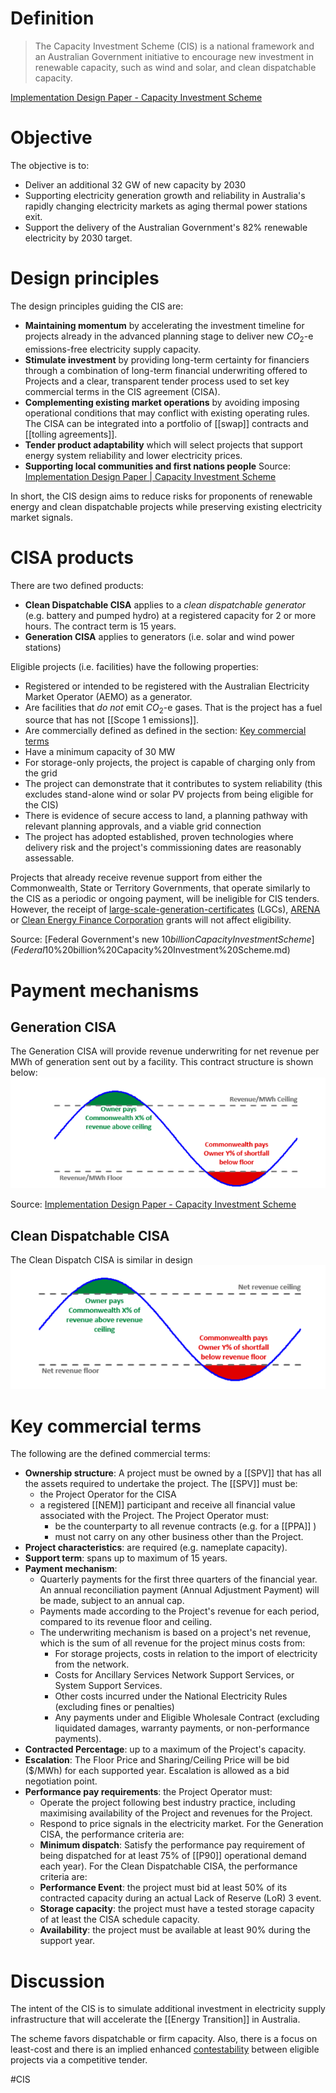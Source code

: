 # Definition
> The Capacity Investment Scheme (CIS) is a national framework and an Australian Government initiative to encourage new investment in renewable capacity, such as wind and solar, and clean dispatchable capacity.

[Implementation Design Paper - Capacity Investment Scheme](Implementation%20Design%20Paper%20-%20Capacity%20Investment%20Scheme.md) 
# Objective
The objective is to:
- Deliver an additional 32 GW of new capacity by 2030
- Supporting electricity generation growth and reliability in Australia's rapidly changing electricity markets as aging thermal power stations exit.
- Support the delivery of the Australian Government's 82% renewable electricity by 2030 target.

# Design principles
The design principles guiding the CIS are:
- **Maintaining momentum** by accelerating the investment timeline for projects already in the advanced planning stage to deliver new $CO_2$-e emissions-free electricity supply capacity.
- **Stimulate investment** by providing long-term certainty for financiers through a combination of long-term financial underwriting offered to Projects and a clear, transparent tender process used to set key commercial terms in the CIS agreement (CISA).
- **Complementing existing market operations** by avoiding imposing operational conditions that may conflict with existing operating rules. The CISA can be integrated into a portfolio of [[swap]] contracts and [[tolling agreements]]. 
- **Tender product adaptability** which will select projects that support energy system reliability and lower electricity prices.
- **Supporting local communities and first nations people**
Source: [Implementation Design Paper | Capacity Investment Scheme](Implementation%20Design%20Paper%20-%20Capacity%20Investment%20Scheme.md) 

In short, the CIS design aims to reduce risks for proponents of renewable energy and clean dispatchable projects while preserving existing electricity market signals.

# CISA products
There are two defined products:
- **Clean Dispatchable CISA** applies to a *clean dispatchable generator* (e.g. battery and pumped hydro) at a registered capacity for 2 or more hours. The contract term is 15 years. 
- **Generation CISA** applies to generators (i.e. solar and wind power stations)

Eligible projects (i.e. facilities) have the following properties:
- Registered or intended to be registered with the Australian Electricity Market Operator (AEMO) as a generator.
- Are facilities that *do not* emit $CO_2$-e gases. That is the project has a fuel source that has not [[Scope 1 emissions]].
- Are commercially defined as defined in the section: [Key commercial terms](#Key%20commercial%20terms) 
- Have a minimum capacity of 30 MW
- For storage-only projects, the project is capable of charging only from the grid
- The project can demonstrate that it contributes to system reliability (this excludes stand-alone wind or solar PV projects from being eligible for the CIS)
- There is evidence of secure access to land, a planning pathway with relevant planning approvals, and a viable grid connection
- The project has adopted established, proven technologies where delivery risk and the project's commissioning dates are reasonably assessable.

Projects that already receive revenue support from either the Commonwealth, State or Territory Governments, that operate similarly to the CIS as a periodic or ongoing payment, will be ineligible for CIS tenders. However, the receipt of [large-scale-generation-certificates](large-scale-generation-certificates.md) (LGCs), [ARENA](https://arena.gov.au/about/) or [Clean Energy Finance Corporation](https://www.cefc.com.au/) grants will not affect eligibility.

Source: [Federal Government's new $10 billion Capacity Investment Scheme](Federal%20Government's%20new%20$10%20billion%20Capacity%20Investment%20Scheme.md) 
# Payment mechanisms
## Generation CISA
The Generation CISA will provide revenue underwriting for net revenue per MWh of generation sent out by a facility. This contract structure is shown below:
![Generation CISA](images/Generation%20CISA.png)

Source: [Implementation Design Paper - Capacity Investment Scheme](Implementation%20Design%20Paper%20-%20Capacity%20Investment%20Scheme.md) 

## Clean Dispatchable CISA
The Clean Dispatch CISA is similar in design
![Clean Dispatchable CISA revenue underwriting design instrument](images/Clean%20Dispatchable%20CISA%20revenue%20underwriting%20design%20instrument.png)
# Key commercial terms
The following are the defined commercial terms:
- **Ownership structure**: A project must be owned by a [[SPV]] that has all the assets required to undertake the project. The [[SPV]] must  be:
	- the Project Operator for the CISA
	- a registered [[NEM]] participant and receive all financial value associated with the Project.
	The Project Operator must:
		- be the counterparty to all revenue contracts (e.g. for a [[PPA]] )
		- must not carry on any other business other than the Project.
- **Project characteristics**: are required (e.g. nameplate capacity).
- **Support term**: spans up to maximum of 15 years.
- **Payment mechanism**: 
	- Quarterly payments for the first three quarters of the financial year. An annual reconciliation payment (Annual Adjustment Payment) will be made, subject to an annual cap.
	- Payments made according to the Project's revenue for each period, compared to its revenue floor and ceiling.
	- The underwriting mechanism is based on a project's net revenue, which is the sum of all revenue for the project minus costs from:
		- For storage projects, costs in relation to the import of electricity from the network.
		- Costs for Ancillary Services Network Support Services, or System Support Services.
		- Other costs incurred under the National Electricity Rules (excluding fines or penalties)
		- Any payments under and Eligible Wholesale Contract (excluding liquidated damages, warranty payments, or non-performance payments).
- **Contracted Percentage**: up to a maximum of the Project's capacity.
- **Escalation**: The Floor Price and Sharing/Ceiling Price will be bid ($/MWh) for each supported year. Escalation is allowed as a bid negotiation point.
- **Performance pay requirements**: the Project Operator must:
	- Operate the project following best industry practice, including maximising availability of the Project and revenues for the Project.
	- Respond to price signals in the electricity market.
	For the Generation CISA, the performance criteria are:
	- **Minimum dispatch**: Satisfy the performance pay requirement of being dispatched for at least 75% of [[P90]] operational demand each year).
	For the Clean Dispatchable CISA, the performance criteria are:
	- **Performance Event**: the project must bid at least 50% of its contracted capacity during an actual Lack of Reserve (LoR) 3 event.
	- **Storage capacity**: the project must have a tested storage capacity of at least the CISA schedule capacity.
	- **Availability**: the project must be available at least 90% during the support year.
# Discussion
The intent of the CIS is to simulate additional investment in electricity supply infrastructure that will accelerate the [[Energy Transition]] in Australia.

The scheme favors dispatchable or firm capacity. Also, there is a focus on least-cost and there is an implied enhanced [contestability](https://www.investopedia.com/terms/c/contestablemarket.asp) between eligible projects via a competitive tender.


#CIS

